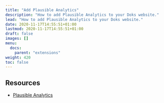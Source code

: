```yaml
---
title: "Add Plausible Analytics"
description: "How to add Plausible Analytics to your Doks website."
lead: "How to add Plausible Analytics to your Doks website."
date: 2020-11-17T14:55:51+01:00
lastmod: 2020-11-17T14:55:51+01:00
draft: false
images: []
menu: 
  docs:
    parent: "extensions"
weight: 420
toc: false
---
```


## Resources

- [Plausible Analytics](https://plausible.io/)

